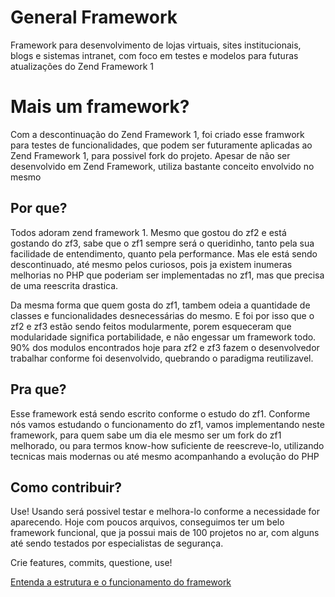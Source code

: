 # General Framework

Framework para desenvolvimento de lojas virtuais, sites institucionais, blogs e sistemas intranet, com foco em testes e modelos para futuras atualizações do Zend Framework 1

# Mais um framework?

Com a descontinuação do Zend Framework 1, foi criado esse framwork para testes de funcionalidades, que podem ser futuramente aplicadas ao Zend Framework 1, para possivel fork do projeto. Apesar de não ser desenvolvido em Zend Framework, utiliza bastante conceito envolvido no mesmo

## Por que?

Todos adoram zend framework 1. Mesmo que gostou do zf2 e está gostando do zf3, sabe que o zf1 sempre será o queridinho, tanto pela sua facilidade de entendimento, quanto pela performance. Mas ele está sendo descontinuado, até mesmo pelos curiosos, pois ja existem inumeras melhorias no PHP que poderiam ser implementadas no zf1, mas que precisa de uma reescrita drastica.

Da mesma forma que quem gosta do zf1, tambem odeia a quantidade de classes e funcionalidades desnecessárias do mesmo. E foi por isso que o zf2 e zf3 estão sendo feitos modularmente, porem esqueceram que modularidade significa portabilidade, e não engessar um framework todo. 90% dos modulos encontrados hoje para zf2 e zf3 fazem o desenvolvedor trabalhar conforme foi desenvolvido, quebrando o paradigma reutilizavel.

## Pra que?

Esse framework está sendo escrito conforme o estudo do zf1. Conforme nós vamos estudando o funcionamento do zf1, vamos implementando neste framework, para quem sabe um dia ele mesmo ser um fork do zf1 melhorado, ou para termos know-how suficiente de reescreve-lo, utilizando tecnicas mais modernas ou até mesmo acompanhando a evolução do PHP

## Como contribuir?

Use! Usando será possivel testar e melhora-lo conforme a necessidade for aparecendo. Hoje com poucos arquivos, conseguimos ter um belo framework funcional, que ja possui mais de 100 projetos no ar, com alguns até sendo testados por especialistas de segurança.

Crie features, commits, questione, use!

[Entenda a estrutura e o funcionamento do framework](https://github.com/agenciageneral/general_framework/wiki/Entendendo-a-estrutura-e-o-funcionamento)
